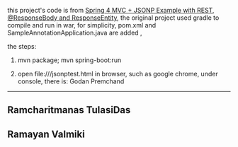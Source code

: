this project's code is from [
Spring 4 MVC + JSONP Example with REST, @ResponseBody and ResponseEntity](https://www.concretepage.com/spring-4/spring-4-mvc-jsonp-example-with-rest-responsebody-responseentity),
the original project used gradle to compile and run in war, for simplicity, pom.xml and   SampleAnnotationApplication.java are added , 

the steps:

1. mvn package; mvn spring-boot:run

2. open file:///jsonptest.html in browser, such as google chrome, under console, there is:
Godan Premchand
-----------
Ramcharitmanas
TulasiDas
-----------
Ramayan
Valmiki
----------- 


